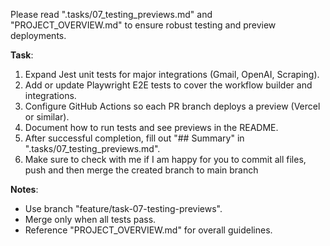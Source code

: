 Please read ".tasks/07_testing_previews.md" and "PROJECT_OVERVIEW.md" to ensure robust testing and preview deployments.

**Task**:
1. Expand Jest unit tests for major integrations (Gmail, OpenAI, Scraping).
2. Add or update Playwright E2E tests to cover the workflow builder and integrations.
3. Configure GitHub Actions so each PR branch deploys a preview (Vercel or similar).
4. Document how to run tests and see previews in the README.
5. After successful completion, fill out "## Summary" in ".tasks/07_testing_previews.md".
6. Make sure to check with me if I am happy for you to commit all files, push and then merge the created branch to main branch

**Notes**:
- Use branch "feature/task-07-testing-previews".
- Merge only when all tests pass.
- Reference "PROJECT_OVERVIEW.md" for overall guidelines.

